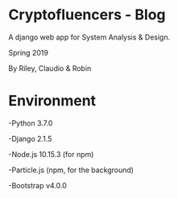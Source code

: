 # Cryptofluencers - Blog

A django web app for System Analysis & Design. 

Spring 2019

By Riley, Claudio & Robin

# Environment

-Python 3.7.0	

-Django 2.1.5

-Node.js 10.15.3 (for npm)

-Particle.js (npm, for the background)

-Bootstrap v4.0.0
